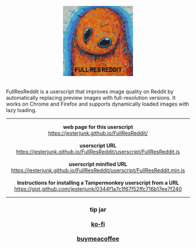 <div align="center"><img src="img/FullResReddit_logo_192x192.png"></div>

<p><br>FullResReddit is a userscript that improves image quality on Reddit by automatically replacing preview images with full-resolution versions. It works on Chrome and Firefox and supports dynamically loaded images with lazy loading.</p>

<div align="center">
<p><hr><strong>web page for this userscript</strong><br>
<a href="https://jesterjunk.github.io/FullResReddit/" title="https://jesterjunk.github.io/FullResReddit/" target="_blank">https://jesterjunk.github.io/FullResReddit/</a>
<br><br>
<strong>userscript URL</strong><br>
<a href="https://jesterjunk.github.io/FullResReddit/userscript/FullResReddit.js" title="https://jesterjunk.github.io/FullResReddit/userscript/FullResReddit.js" target="_blank">https://jesterjunk.github.io/FullResReddit/userscript/FullResReddit.js</a>
<br><br>
<strong>userscript minified URL</strong><br>
<a href="https://jesterjunk.github.io/FullResReddit/userscript/FullResReddit.min.js" title="https://jesterjunk.github.io/FullResReddit/userscript/FullResReddit.min.js" target="_blank">https://jesterjunk.github.io/FullResReddit/userscript/FullResReddit.min.js</a>
<br><br>
<strong>Instructions for installing a Tampermonkey userscript from a URL</strong><br>
<a href="https://gist.github.com/jesterjunk/0344f1a7c1f67f52ffc716b17ee7f240" title="https://gist.github.com/jesterjunk/0344f1a7c1f67f52ffc716b17ee7f240" target="_blank">https://gist.github.com/jesterjunk/0344f1a7c1f67f52ffc716b17ee7f240</a>
<hr></p>
</div>

<h3 align="center">
    tip jar<br><br>
    <a href="https://ko-fi.com/jesterjunk" title="https://ko-fi.com/jesterjunk">ko-fi</a><br><br>
    <a href="https://www.buymeacoffee.com/jesterjunk" title="https://www.buymeacoffee.com/jesterjunk">buymeacoffee</a><br>
</h3>
